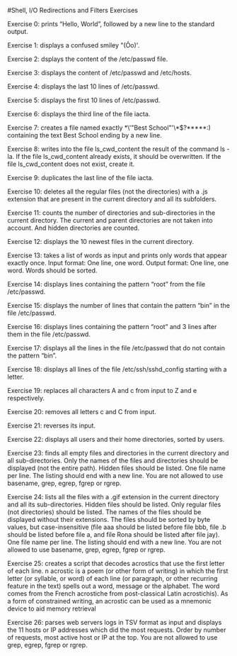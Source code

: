 #Shell, I/O Redirections and Filters Exercises

Exercise 0: prints “Hello, World”, followed by a new line to the standard output.

Exercise 1: displays a confused smiley "(Ôo)'.

Exercise 2: dsplays the content of the /etc/passwd file.

Exercise 3: displays the content of /etc/passwd and /etc/hosts.

Exercise 4: displays the last 10 lines of /etc/passwd.

Exercise 5: displays the first 10 lines of /etc/passwd.

Exercise 6: displays the third line of the file iacta.

Exercise 7: creates a file named exactly \*\\'"Best School"\'\\*$\?\*\*\*\*\*:) containing the text Best School ending by a new line.

Exercise 8: writes into the file ls_cwd_content the result of the command ls -la. If the file ls_cwd_content already exists, it should be overwritten. If the file ls_cwd_content does not exist, create it.

Exercise 9: duplicates the last line of the file iacta.

Exercise 10: deletes all the regular files (not the directories) with a .js extension that are present in the current directory and all its subfolders.

Exercise 11: counts the number of directories and sub-directories in the current directory. The current and parent directories are not taken into account. And hidden directories are counted.

Exercise 12: displays the 10 newest files in the current directory.

Exercise 13: takes a list of words as input and prints only words that appear exactly once. Input format: One line, one word. Output format: One line, one word. Words should be sorted.

Exercise 14: displays lines containing the pattern “root” from the file /etc/passwd.

Exercise 15: displays the number of lines that contain the pattern “bin” in the file /etc/passwd.

Exercise 16: displays lines containing the pattern “root” and 3 lines after them in the file /etc/passwd.

Exercise 17: displays all the lines in the file /etc/passwd that do not contain the pattern “bin”.

Exercise 18: displays all lines of the file /etc/ssh/sshd_config starting with a letter.

Exercise 19: replaces all characters A and c from input to Z and e respectively.

Exercise 20: removes all letters c and C from input.

Exercise 21: reverses its input.

Exercise 22: displays all users and their home directories, sorted by users.

Exercise 23:  finds all empty files and directories in the current directory and all sub-directories. Only the names of the files and directories should be displayed (not the entire path). Hidden files should be listed. One file name per line. The listing should end with a new line. You are not allowed to use basename, grep, egrep, fgrep or rgrep.

Exercise 24: lists all the files with a .gif extension in the current directory and all its sub-directories. Hidden files should be listed. Only regular files (not directories) should be listed. The names of the files should be displayed without their extensions. The files should be sorted by byte values, but case-insensitive (file aaa should be listed before file bbb, file .b should be listed before file a, and file Rona should be listed after file jay). One file name per line. The listing should end with a new line. You are not allowed to use basename, grep, egrep, fgrep or rgrep.

Exercise 25: creates a script that decodes acrostics that use the first letter of each line. n acrostic is a poem (or other form of writing) in which the first letter (or syllable, or word) of each line (or paragraph, or other recurring feature in the text) spells out a word, message or the alphabet. The word comes from the French acrostiche from post-classical Latin acrostichis). As a form of constrained writing, an acrostic can be used as a mnemonic device to aid memory retrieval

Exercise 26: parses web servers logs in TSV format as input and displays the 11 hosts or IP addresses which did the most requests. Order by number of requests, most active host or IP at the top. You are not allowed to use grep, egrep, fgrep or rgrep.

